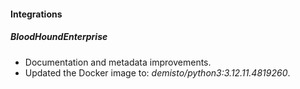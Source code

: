 
#### Integrations

##### BloodHoundEnterprise

- Documentation and metadata improvements.
- Updated the Docker image to: *demisto/python3:3.12.11.4819260*.